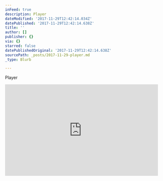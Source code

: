 ```yaml
---
inFeed: true
description: Player
dateModified: '2017-11-29T12:42:14.034Z'
datePublished: '2017-11-29T12:42:14.638Z'
title: ''
author: []
publisher: {}
via: {}
starred: false
datePublishedOriginal: '2017-11-29T12:42:14.638Z'
sourcePath: _posts/2017-11-29-player.md
_type: Blurb

---
```

Player

<iframe width="100%" height="300" scrolling="no" frameborder="no" src="https://w.soundcloud.com/player/?url=https%3A//api.soundcloud.com/playlists/386135792&amp;color=%23fbf9f9&amp;auto\_play=true&amp;hide\_related=false&amp;show\_comments=true&amp;show\_user=true&amp;show\_reposts=false&amp;show\_teaser=true&amp;visual=true"\></iframe\>